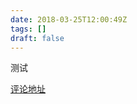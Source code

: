 ```yaml
---
date: 2018-03-25T12:00:49Z
tags: []
draft: false
---
```

测试

[评论地址](https://github.com/kaidiren/D6/issues/11)